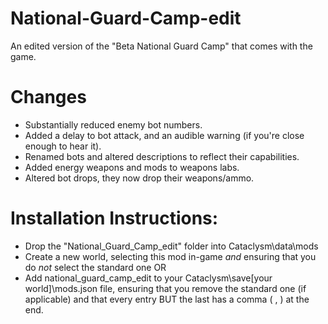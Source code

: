 # National-Guard-Camp-edit
An edited version of the "Beta National Guard Camp" that comes with the game.

# Changes
* Substantially reduced enemy bot numbers.
* Added a delay to bot attack, and an audible warning (if you're close enough to hear it).
* Renamed bots and altered descriptions to reflect their capabilities.
* Added energy weapons and mods to weapons labs.
* Altered bot drops, they now drop their weapons/ammo.


# Installation Instructions:

* Drop the "National_Guard_Camp_edit" folder into Cataclysm\data\mods
* Create a new world, selecting this mod in-game *and* ensuring that you do *not* select the standard one OR
* Add national_guard_camp_edit to your Cataclysm\save[your world]\mods.json file, ensuring that you remove the standard one (if applicable) and that every entry BUT the last has a comma ( , ) at the end.
